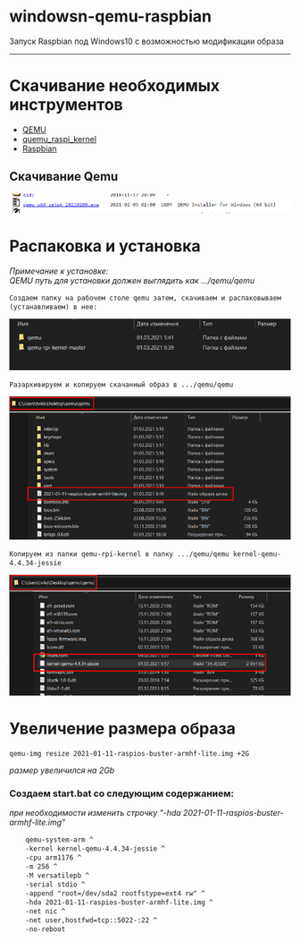 # windowsn-qemu-raspbian
Запуск Raspbian под Windows10 с возможностью модификации образа

____

# Скачивание необходимых инструментов

-  [QEMU](https://qemu.weilnetz.de/w64/)
-  [quemu_raspi_kernel](https://github.com/dhruvvyas90/qemu-rpi-kernel)
-  [Raspbian](http://downloads.raspberrypi.org/raspbian/images/)

## Скачивание Qemu

![](https://raw.githubusercontent.com/tviks/windowsn-qemu-raspbian/main/pic/1.png "qemu")



# Распаковка и установка

*Примечание к установке:*  
*QEMU путь для установки должен выглядить как .../qemu/qemu*  
	
	Создаем папку на рабочем столе qemu затем, скачиваем и распаковываем (устанавливаем) в нее:

![](https://raw.githubusercontent.com/tviks/windowsn-qemu-raspbian/main/pic/2.png "")
	
	Разархивируем и копируем скачанный образ в .../qemu/qemu
	
![](https://raw.githubusercontent.com/tviks/windowsn-qemu-raspbian/main/pic/3.png "")
	
	Копируем из папки qemu-rpi-kernel в папку .../qemu/qemu kernel-qemu-4.4.34-jessie
	
![](https://raw.githubusercontent.com/tviks/windowsn-qemu-raspbian/main/pic/4.png "")
	
# Увеличение размера образа 

	qemu-img resize 2021-01-11-raspios-buster-armhf-lite.img +2G
*размер увеличился на 2Gb*

### Создаем start.bat со следующим содержанием:
*при необходимости изменить строчку "-hda 2021-01-11-raspios-buster-armhf-lite.img"*

```
	qemu-system-arm ^
	-kernel kernel-qemu-4.4.34-jessie ^
	-cpu arm1176 ^
	-m 256 ^
	-M versatilepb ^
	-serial stdio ^
	-append "root=/dev/sda2 rootfstype=ext4 rw" ^
	-hda 2021-01-11-raspios-buster-armhf-lite.img ^
	-net nic ^
	-net user,hostfwd=tcp::5022-:22 ^
	-no-reboot
```
